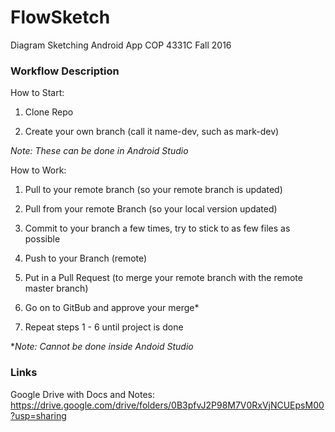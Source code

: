 # FlowSketch
Diagram Sketching Android App
COP 4331C Fall 2016

### Workflow Description
How to Start:

1. Clone Repo

2. Create your own branch (call it name-dev, such as mark-dev)

*Note: These can be done in Android Studio*


How to Work:

1. Pull to your remote branch (so your remote branch is updated)

2. Pull from your remote Branch (so your local version updated)

3. Commit to your branch a few times, try to stick to as few files as possible

4. Push to your Branch (remote)

5. Put in a Pull Request (to merge your remote branch with the remote master branch)

6. Go on to GitBub and approve your merge*

7. Repeat steps 1 - 6 until project is done

**Note: Cannot be done inside Andoid Studio*

### Links
Google Drive with Docs and Notes: 
https://drive.google.com/drive/folders/0B3pfvJ2P98M7V0RxVjNCUEpsM00?usp=sharing
